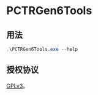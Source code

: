 # PCTRGen6Tools

## 用法

``` powershell
.\PCTRGen6Tools.exe --help
```

## 授权协议

[GPLv3](https://www.gnu.org/licenses/gpl-3.0.en.html)。

